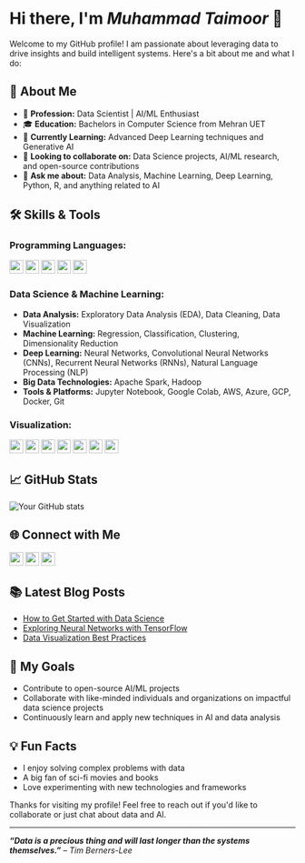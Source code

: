 # Hi there, I'm ___Muhammad Taimoor___ 👋

Welcome to my GitHub profile! I am passionate about leveraging data to drive insights and build intelligent systems. Here's a bit about me and what I do:

## 🚀 About Me

- 💼 **Profession:** Data Scientist | AI/ML Enthusiast
- 🎓 **Education:** Bachelors in Computer Science from Mehran UET
- 🌱 **Currently Learning:** Advanced Deep Learning techniques and Generative AI
- 👯 **Looking to collaborate on:** Data Science projects, AI/ML research, and open-source contributions
- 💬 **Ask me about:** Data Analysis, Machine Learning, Deep Learning, Python, R, and anything related to AI

## 🛠️ Skills & Tools

### Programming Languages:
<img src="https://img.shields.io/badge/-Python-000?style=flat-square&logo=python&logoColor=white&size=24" height="24">
<img src="https://img.shields.io/badge/-R-000?style=flat-square&logo=r&logoColor=white&size=24" height="24">
<img src="https://img.shields.io/badge/-SQL-000?style=flat-square&logo=postgresql&logoColor=white&size=24" height="24">
<img src="https://img.shields.io/badge/-MATLAB-000?style=flat-square&logo=mathworks&logoColor=white&size=24" height="24">
<img src="https://img.shields.io/badge/-Julia-000?style=flat-square&logo=julia&logoColor=white&size=24" height="24">

### Data Science & Machine Learning:
- **Data Analysis:** Exploratory Data Analysis (EDA), Data Cleaning, Data Visualization
- **Machine Learning:** Regression, Classification, Clustering, Dimensionality Reduction
- **Deep Learning:** Neural Networks, Convolutional Neural Networks (CNNs), Recurrent Neural Networks (RNNs), Natural Language Processing (NLP)
- **Big Data Technologies:** Apache Spark, Hadoop
- **Tools & Platforms:** Jupyter Notebook, Google Colab, AWS, Azure, GCP, Docker, Git

### Visualization:
<img src="https://img.shields.io/badge/-Matplotlib-000?style=flat-square&logo=matplotlib&logoColor=white&size=24" height="24">
<img src="https://img.shields.io/badge/-Seaborn-000?style=flat-square&logo=seaborn&logoColor=white&size=24" height="24">
<img src="https://img.shields.io/badge/-Plotly-000?style=flat-square&logo=plotly&logoColor=white&size=24" height="24">
<img src="https://img.shields.io/badge/-ggplot2-000?style=flat-square&logo=ggplot2&logoColor=white&size=24" height="24">
<img src="https://img.shields.io/badge/-Shiny-000?style=flat-square&logo=rstudio&logoColor=white&size=24" height="24">
<img src="https://img.shields.io/badge/-Tableau-000?style=flat-square&logo=tableau&logoColor=white&size=24" height="24">
<img src="https://img.shields.io/badge/-Power%20BI-000?style=flat-square&logo=powerbi&logoColor=white&size=24" height="24">

## 📈 GitHub Stats

![Your GitHub stats](https://github-readme-stats.vercel.app/api?username=yourusername&show_icons=true&theme=radical)

## 🌐 Connect with Me

[<img src="https://img.shields.io/badge/-LinkedIn-000?style=flat-square&logo=linkedin&logoColor=white&size=24" height="24">](https://www.linkedin.com/in/yourprofile)
[<img src="https://img.shields.io/badge/-Twitter-000?style=flat-square&logo=twitter&logoColor=white&size=24" height="24">](https://twitter.com/YourTwitterHandle)
[<img src="https://img.shields.io/badge/-Medium-000?style=flat-square&logo=medium&logoColor=white&size=24" height="24">](https://medium.com/@yourprofile)

## 📚 Latest Blog Posts

<!-- BLOG-POST-LIST:START -->
- [How to Get Started with Data Science](https://yourblog.com/how-to-get-started-with-data-science)
- [Exploring Neural Networks with TensorFlow](https://yourblog.com/exploring-neural-networks-with-tensorflow)
- [Data Visualization Best Practices](https://yourblog.com/data-visualization-best-practices)
<!-- BLOG-POST-LIST:END -->

## 🎯 My Goals

- Contribute to open-source AI/ML projects
- Collaborate with like-minded individuals and organizations on impactful data science projects
- Continuously learn and apply new techniques in AI and data analysis

## 💡 Fun Facts

- I enjoy solving complex problems with data
- A big fan of sci-fi movies and books
- Love experimenting with new technologies and frameworks

Thanks for visiting my profile! Feel free to reach out if you'd like to collaborate or just chat about data and AI.

---

_**“Data is a precious thing and will last longer than the systems themselves.”** – Tim Berners-Lee_
